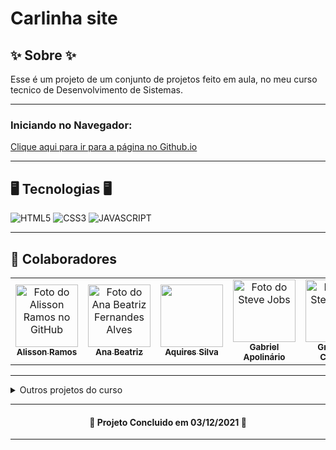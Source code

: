 # Carlinha site

## ✨ Sobre ✨

<p id="sobre">Esse é um projeto de um conjunto de projetos feito em aula, no meu curso tecnico de Desenvolvimento de Sistemas.</p>

---

### Iniciando no Navegador: 

<a href="https://alissonforbidden.github.io/Carlinha-site/"> Clique aqui para ir para a página no Github.io</a>

---

## 🖥️ Tecnologias 🖥️

![HTML5](https://img.shields.io/badge/html5-%23E34F26.svg?style=for-the-badge&logo=html5&logoColor=white) ![CSS3](https://img.shields.io/badge/css3-%231572B6.svg?style=for-the-badge&logo=css3&logoColor=white) ![JAVASCRIPT](https://img.shields.io/badge/javascript-%23323330.svg?style=for-the-badge&logo=javascript&logoColor=%23F7DF1E)

---

## 🤝 Colaboradores

<table>
  <tr>
    <td align="center">
      <a href="https://github.com/AlissonForbidden">
        <img src="https://avatars.githubusercontent.com/u/81827023?v=4" width="100px;" alt="Foto do Alisson Ramos no GitHub"/><br>
        <sub>
          <b>Alisson Ramos</b>
        </sub>
      </a>
    </td>
    <td align="center">
      <a href="#">
        <img src="https://www.responsiblebusiness.com/wp-content/uploads/2019/05/Speaker-Unknown.jpg" width="100px;" alt="Foto do Ana Beatriz Fernandes Alves"/><br>
        <sub>
          <b>Ana Beatriz</b>
        </sub>
      </a>
    </td>
    <td align="center">
      <a href="https://github.com/Aquires-Brabo">
        <img src="https://avatars.githubusercontent.com/u/99987236?v=4"  width="100px;"/><br>
        <sub>
          <b>Aquires Silva</b>
        </sub>
      </a>
    </td>
	<td align="center">
      <a href="#">
        <img src="https://www.responsiblebusiness.com/wp-content/uploads/2019/05/Speaker-Unknown.jpg" width="100px;" alt="Foto do Steve Jobs"/><br>
        <sub>
          <b>Gabriel Apolinário</b>
        </sub>
      </a>
    </td>
	<td align="center">
      <a href="#">
        <img src="https://www.responsiblebusiness.com/wp-content/uploads/2019/05/Speaker-Unknown.jpg" width="100px;" alt="Foto do Steve Jobs"/><br>
        <sub>
          <b>Grazziely Castilho</b>
        </sub>
      </a>
    </td>
  </tr>
</table>


---

<details>
	<summary>Outros projetos do curso</summary>
	<ul>
		<a href="https://github.com/AlissonForbidden/Taco-Bio"><li>Biografia do Taco</li></a>
		<a href="https://github.com/AlissonForbidden/Calculos-Js"><li>Calculos JS</li></a>
		<a href="https://github.com/AlissonForbidden/Carlinha-site"><li>Carlinha site</li></a>
		<a href="https://github.com/AlissonForbidden/Series-Flix"><li>Serie Flix</li></a>
		<a href="https://github.com/AlissonForbidden/Tabela-alunos"><li>Tabela alunos</li></a>
	</ul>
</details>

---

<h4 align="center">🔨 Projeto Concluido em 03/12/2021 🔨</h4>

---
